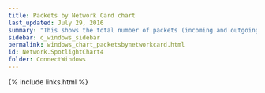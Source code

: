 ```yaml
---
title: Packets by Network Card chart
last_updated: July 29, 2016
summary: "This shows the total number of packets (incoming and outgoing), broken down by network card."
sidebar: c_windows_sidebar
permalink: windows_chart_packetsbynetworkcard.html
id: Network.SpotlightChart4
folder: ConnectWindows
---
```





{% include links.html %}
